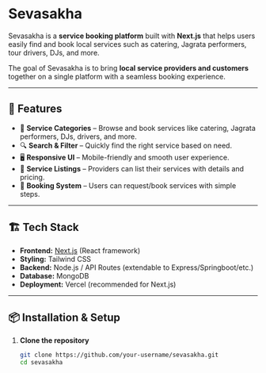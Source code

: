 # Sevasakha

Sevasakha is a **service booking platform** built with **Next.js** that helps users easily find and book local services such as catering, Jagrata performers, tour drivers, DJs, and more.  

The goal of Sevasakha is to bring **local service providers and customers** together on a single platform with a seamless booking experience.

---

## 🚀 Features

- 📌 **Service Categories** – Browse and book services like catering, Jagrata performers, DJs, drivers, and more.  
- 🔍 **Search & Filter** – Quickly find the right service based on need.  
- 🖥️ **Responsive UI** – Mobile-friendly and smooth user experience.   
- 📝 **Service Listings** – Providers can list their services with details and pricing.  
- 📅 **Booking System** – Users can request/book services with simple steps.    

---

## 🏗️ Tech Stack

- **Frontend:** [Next.js](https://nextjs.org/) (React framework)  
- **Styling:** Tailwind CSS  
- **Backend:** Node.js / API Routes (extendable to Express/Springboot/etc.)  
- **Database:** MongoDB 
- **Deployment:** Vercel (recommended for Next.js)  

---

## 📦 Installation & Setup

1. **Clone the repository**
   ```bash
   git clone https://github.com/your-username/sevasakha.git
   cd sevasakha
